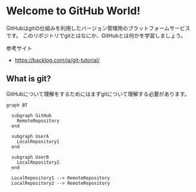 # Welcome to GitHub World!
GitHubはgitの仕組みを利用したバージョン管理用のプラットフォームサービスです。
このリポジトリでgitとはなにか、GitHubとは何かを学習しましょう。

参考サイト
- https://backlog.com/ja/git-tutorial/

## What is git?
GitHubについて理解をするためにはまずgitについて理解する必要があります。


``` mermaid
graph BT

  subgraph GitHub
    RemoteRepository
  end
  
  subgraph UserA 
    LocalRepository1
  end
  
  subgraph UserB
    LocalRepository2
  end
  
  LocalRepository1 --> RemoteRepository
  LocalRepository2 --> RemoteRepository
  
```
